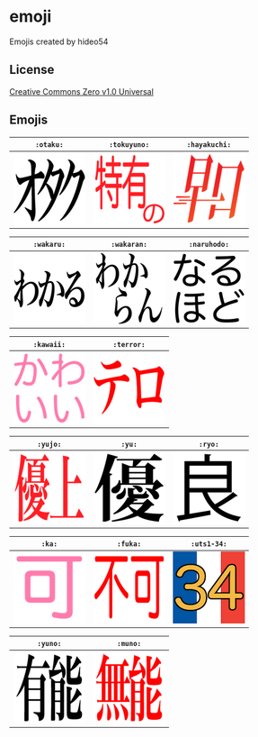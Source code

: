 # emoji

Emojis created by hideo54

## License

[Creative Commons Zero v1.0 Universal](LICENSE)

## Emojis

`:otaku:` | `:tokuyuno:` | `:hayakuchi:`
:-: | :-: | :-:
[![](images/otaku.png)](https://github.com/hideo54/emoji/raw/master/images/otaku.png) | [![](images/tokuyuno.png)](https://github.com/hideo54/emoji/raw/master/images/tokuyuno.png) | [![](images/hayakuchi.png)](https://github.com/hideo54/emoji/raw/master/images/hayakuchi.png)

`:wakaru:` | `:wakaran:` | `:naruhodo:`
:-: | :-: | :-:
[![](images/wakaru.png)](https://github.com/hideo54/emoji/raw/master/images/wakaru.png) | [![](images/wakaran.png)](https://github.com/hideo54/emoji/raw/master/images/wakaran.png) | [![](images/naruhodo.png)](https://github.com/hideo54/emoji/raw/master/images/naruhodo.png)

`:kawaii:` | `:terror:`
:-: | :-:
[![](images/kawaii.png)](https://github.com/hideo54/emoji/raw/master/images/kawaii.png) | [![](images/terror.png)](https://github.com/hideo54/emoji/raw/master/images/terror.png)

`:yujo:` | `:yu:` | `:ryo:`
:-: | :-: | :-:
[![](images/yujo.png)](https://github.com/hideo54/emoji/raw/master/images/yujo.png) | [![](images/yu.png)](https://github.com/hideo54/emoji/raw/master/images/yu.png) | [![](images/ryo.png)](https://github.com/hideo54/emoji/raw/master/images/ryo.png)

`:ka:` | `:fuka:` | `:uts1-34:`
:-: | :-: | :-:
[![](images/ka.png)](https://github.com/hideo54/emoji/raw/master/images/ka.png) | [![](images/fuka.png)](https://github.com/hideo54/emoji/raw/master/images/fuka.png) | [![](images/uts1-34.png)](https://github.com/hideo54/emoji/raw/master/images/uts1-34.png)

`:yuno:` | `:muno:`
:-: | :-:
[![](images/yuno.png)](https://github.com/hideo54/emoji/raw/master/images/yuno.png) | [![](images/muno.png)](https://github.com/hideo54/emoji/raw/master/images/muno.png)